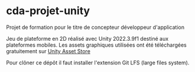 # cda-projet-unity

Projet de formation pour le titre de concepteur développeur d'application

Jeu de plateforme en 2D réalisé avec Unity 2022.3.9f1 destiné aux plateformes mobiles.
Les assets graphiques utilisées ont été téléchargées gratuitement sur [Unity Asset Store](https://assetstore.unity.com/)

Pour clôner ce dépôt il faut installer l'extension Git LFS (large files system).
